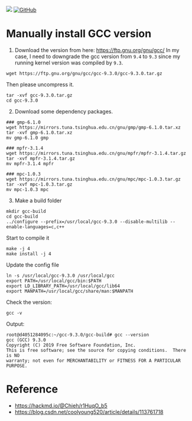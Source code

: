 [![](https://img.shields.io/badge/Author-Chieh-blue?style=for-the-badge&logo=appveyor)](https://hackmd.io/@Chieh) [![GitHub](https://img.shields.io/badge/github-%23121011.svg?style=for-the-badge&logo=github&logoColor=white)](https://github.com/chiehpower) 

# Manually install GCC version

1. Download the version from here: https://ftp.gnu.org/gnu/gcc/
In my case, I need to downgrade the gcc version from `9.4` to `9.3` since my running kernel version was compiled by `9.3`.

```
wget https://ftp.gnu.org/gnu/gcc/gcc-9.3.0/gcc-9.3.0.tar.gz
```

Then please uncompress it.

```
tar -xvf gcc-9.3.0.tar.gz
cd gcc-9.3.0
```

2. Download some dependency packages.
```
### gmp-6.1.0
wget https://mirrors.tuna.tsinghua.edu.cn/gnu/gmp/gmp-6.1.0.tar.xz
tar -xvf gmp-6.1.0.tar.xz
mv gmp-6.1.0 gmp

### mpfr-3.1.4
wget https://mirrors.tuna.tsinghua.edu.cn/gnu/mpfr/mpfr-3.1.4.tar.gz
tar -xvf mpfr-3.1.4.tar.gz
mv mpfr-3.1.4 mpfr

### mpc-1.0.3
wget https://mirrors.tuna.tsinghua.edu.cn/gnu/mpc/mpc-1.0.3.tar.gz
tar -xvf mpc-1.0.3.tar.gz
mv mpc-1.0.3 mpc
```

3. Make a build folder

```
mkdir gcc-build
cd gcc-build
../configure --prefix=/usr/local/gcc-9.3.0 --disable-multilib --enable-languages=c,c++
```

Start to compile it

```
make -j 4
make install -j 4
```

Update the config file
```
ln -s /usr/local/gcc-9.3.0 /usr/local/gcc
export PATH=/usr/local/gcc/bin:$PATH
export LD_LIBRARY_PATH=/usr/local/gcc/lib64
export MANPATH=/usr/local/gcc/share/man:$MANPATH
```

Check the version:
```
gcc -v
```
Output:

```
root@d4051284095c:~/gcc-9.3.0/gcc-build# gcc --version
gcc (GCC) 9.3.0
Copyright (C) 2019 Free Software Foundation, Inc.
This is free software; see the source for copying conditions.  There is NO
warranty; not even for MERCHANTABILITY or FITNESS FOR A PARTICULAR PURPOSE.
```

# Reference
- https://hackmd.io/@Chieh/r1HuqO_b5
- https://blog.csdn.net/coolyoung520/article/details/113761718